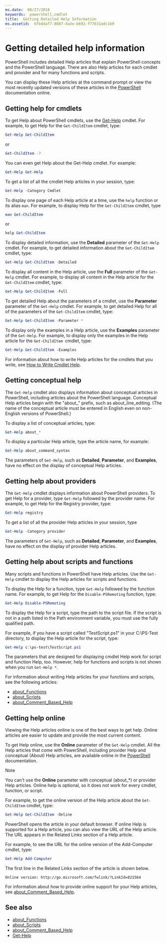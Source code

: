 ```yaml
---
ms.date:  08/27/2018
keywords:  powershell,cmdlet
title:  Getting Detailed Help Information
ms.assetid:  6fb4daf7-8607-4a3e-b692-f77631adc1b9
---
```


# Getting detailed help information

PowerShell includes detailed Help articles that explain PowerShell concepts and the PowerShell
language. There are also Help articles for each cmdlet and provider and for many functions and
scripts.

You can display these Help articles at the command prompt or view the most recently updated versions
of these articles in the [PowerShell](/powershell/scripting/overview) documentation
online.

## Getting help for cmdlets

To get Help about PowerShell cmdlets, use the
[Get-Help](/powershell/module/microsoft.powershell.core/Get-Help) cmdlet. For example, to get Help
for the `Get-ChildItem` cmdlet, type:

```powershell
Get-Help Get-ChildItem
```

or

```powershell
Get-ChildItem -?
```

You can even get Help about the Get-Help cmdlet. For example:

```powershell
Get-Help Get-Help
```

To get a list of all the cmdlet Help articles in your session, type:

```powershell
Get-Help -Category Cmdlet
```

To display one page of each Help article at a time, use the `help` function or its alias `man`.
For example, to display Help for the `Get-ChildItem` cmdlet, type

```powershell
man Get-ChildItem
```

or

```powershell
help Get-ChildItem
```

To display detailed information, use the **Detailed** parameter of the `Get-Help` cmdlet. For
example, to get detailed information about the `Get-ChildItem` cmdlet, type:

```powershell
Get-Help Get-ChildItem -Detailed
```

To display all content in the Help article, use the **Full** parameter of the `Get-Help` cmdlet. For
example, to display all content in the Help article for the `Get-ChildItem` cmdlet, type:

```powershell
Get-Help Get-ChildItem -Full
```

To get detailed Help about the parameters of a cmdlet, use the **Parameter** parameter of the
`Get-Help` cmdlet. For example, to get detailed Help for all of the parameters of the
`Get-ChildItem` cmdlet, type:

```powershell
Get-Help Get-ChildItem -Parameter *
```

To display only the examples in a Help article, use the **Examples** parameter of the `Get-Help`.
For example, to display only the examples in the Help article for the `Get-ChildItem `cmdlet, type:

```powershell
Get-Help Get-ChildItem -Examples
```

For information about how to write Help articles for the cmdlets that you write, see
[How to Write Cmdlet Help](/powershell/developer/help/writing-help-for-windows-powershell-cmdlets).

## Getting conceptual help

The `Get-Help` cmdlet also displays information about conceptual articles in PowerShell,
including articles about the PowerShell language. Conceptual Help articles begin with the
"about_" prefix, such as about_line_editing. (The name of the conceptual article must be entered in
English even on non-English versions of PowerShell.)

To display a list of conceptual articles, type:

```powershell
Get-Help about_*
```

To display a particular Help article, type the article name, for example:

```powershell
Get-Help about_command_syntax
```

The parameters of `Get-Help`, such as **Detailed**, **Parameter**, and **Examples**, have no effect
on the display of conceptual Help articles.

## Getting help about providers

The `Get-Help` cmdlet displays information about PowerShell providers. To get Help for a
provider, type `Get-Help` followed by the provider name. For example, to get Help for the Registry
provider, type:

```powershell
Get-Help registry
```

To get a list of all the provider Help articles in your session, type

```powershell
Get-Help -Category provider
```

The parameters of `Get-Help`, such as **Detailed**, **Parameter**, and **Examples**, have no effect
on the display of provider Help articles.

## Getting help about scripts and functions

Many scripts and functions in PowerShell have Help articles. Use the `Get-Help` cmdlet to
display the Help articles for scripts and functions.

To display the Help for a function, type `Get-Help` followed by the function name. For example, to
get Help for the `Disable-PSRemoting` function, type:

```powershell
Get-Help Disable-PSRemoting
```

To display the Help for a script, type the path to the script file. If the script
is not in a path listed in the Path environment variable, you must use the fully qualified path.

For example, if you have a script called "TestScript.ps1" in your C:\\PS-Test directory, to display
the Help article for the script, type:

```powershell
Get-Help c:\ps-test\TestScript.ps1
```

The parameters that are designed for displaying cmdlet Help work for script and function Help,
too. However, help for functions and scripts is not shown when you run `Get-Help *`.

For information about writing Help articles for your functions and scripts, see the following articles:

- [about_Functions](/powershell/module/microsoft.powershell.core/about/about_functions)
- [about_Scripts](/powershell/module/microsoft.powershell.core/about/about_scripts)
- [about_Comment_Based_Help](/powershell/module/microsoft.powershell.core/about/about_comment_based_help)

## Getting help online

Viewing the Help articles online is one of the best ways to get help. Online articles are easier
to update and provide the most current content.

To get Help online, use the **Online** parameter of the `Get-Help` cmdlet. All the Help articles
that come with PowerShell, including provider Help and conceptual (About) Help articles, are
available online in the [PowerShell](/powershell/scripting/powershell-scripting) documentation.

> [!NOTE]
> You can't use the **Online** parameter with conceptual (about_\*) or provider Help articles.
> Online help is optional, so it does not work for every cmdlet, function, or script.

For example, to get the online version of the Help article about the `Get-ChildItem` cmdlet, type:

```powershell
Get-Help Get-ChildItem -Online
```

PowerShell opens the article in your default browser. If online Help is supported for a Help
article, you can also view the URL of the Help article. The URL appears in the Related Links
section of a Help article.

For example, to see the URL for the online version of the Add-Computer cmdlet, type:

```powershell
Get-Help Add-Computer
```

The first line in the Related Links section of the article is shown below.

```Output
Online version: http://go.microsoft.com/fwlink/?LinkId=821564
```

For information about how to provide online support for your Help articles, see
[about_Comment_Based_Help](/powershell/module/microsoft.powershell.core/about/about_comment_based_help).

## See also

- [about_Functions](/powershell/module/microsoft.powershell.core/about/about_functions)
- [about_Scripts](/powershell/module/microsoft.powershell.core/about/about_scripts)
- [about_Comment_Based_Help](/powershell/module/microsoft.powershell.core/about/about_comment_based_help)
- [Get-Help](/powershell/module/microsoft.powershell.core/get-help)
